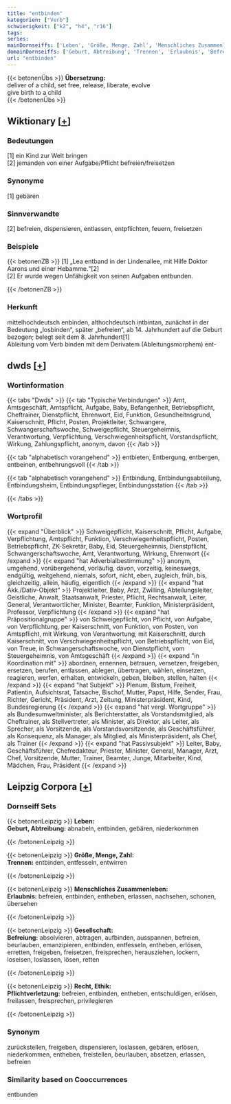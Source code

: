 ```yaml
---
title: "entbinden"
kategorien: ["Verb"]
schwierigkeit: ["k2", "h4", "r16"]
tags:
series:
mainDornseiffs: ['Leben', 'Größe, Menge, Zahl', 'Menschliches Zusammenleben', 'Gesellschaft', 'Recht, Ethik']
domainDornseiffs: ['Geburt, Abtreibung', 'Trennen', 'Erlaubnis', 'Befreiung', 'Pflichtverletzung']
url: "entbinden"
---
```


{{< betonenÜbs >}}
**Übersetzung:**  
deliver of a child, set free, release, liberate, evolve  
give birth to a child  
{{< /betonenÜbs >}}

## Wiktionary [[+](https://de.wiktionary.org/wiki/entbinden)]

### Bedeutungen
[1] ein Kind zur Welt bringen  
[2] jemanden von einer Aufgabe/Pflicht befreien/freisetzen  

### Synonyme
[1] gebären  

### Sinnverwandte
[2] befreien, dispensieren, entlassen, entpflichten, feuern, freisetzen  

### Beispiele
{{< betonenZB >}}
[1] „Lea entband in der Lindenallee, mit Hilfe Doktor Aarons und einer Hebamme.“[2]  
[2] Er wurde wegen Unfähigkeit von seinen Aufgaben entbunden.  

{{< /betonenZB >}}
### Herkunft
mittelhochdeutsch enbinden, althochdeutsch intbintan, zunächst in der Bedeutung „losbinden“, später „befreien“, ab 14. Jahrhundert auf die Geburt bezogen; belegt seit dem 8. Jahrhundert[1]  
Ableitung vom Verb binden mit dem Derivatem (Ableitungsmorphem) ent-  



## dwds [[+](https://www.dwds.de/wb/entbinden)]

### Wortinformation
{{< tabs "Dwds" >}}
{{< tab "Typische Verbindungen" >}}
Amt, Amtsgeschäft, Amtspflicht, Aufgabe, Baby, Befangenheit, Betriebspflicht, Cheftrainer, Dienstpflicht, Ehrenwort, Eid, Funktion, Gesundheitnsgrund, Kaiserschnitt, Pflicht, Posten, Projektleiter, Schwangere, Schwangerschaftswoche, Schweigepflicht, Steuergeheimnis, Verantwortung, Verpflichtung, Verschwiegenheitspflicht, Vorstandspflicht, Wirkung, Zahlungspflicht, anonym, davon
{{< /tab >}}

{{< tab "alphabetisch vorangehend" >}}
entbieten, Entbergung, entbergen, entbeinen, entbehrungsvoll
{{< /tab >}}

{{< tab "alphabetisch vorangehend" >}}
Entbindung, Entbindungsabteilung, Entbindungsheim, Entbindungspfleger, Entbindungsstation
{{< /tab >}}

{{< /tabs >}}

### Wortprofil
{{< expand "Überblick" >}} Schweigepflicht, Kaiserschnitt, Pflicht, Aufgabe, Verpflichtung, Amtspflicht, Funktion, Verschwiegenheitspflicht, Posten, Betriebspflicht, ZK-Sekretär, Baby, Eid, Steuergeheimnis, Dienstpflicht, Schwangerschaftswoche, Amt, Verantwortung, Wirkung, Ehrenwort {{< /expand >}}
{{< expand "hat Adverbialbestimmung" >}} anonym, umgehend, vorübergehend, vorläufig, davon, vorzeitig, keineswegs, endgültig, weitgehend, niemals, sofort, nicht, eben, zugleich, früh, bis, gleichzeitig, allein, häufig, eigentlich {{< /expand >}}
{{< expand "hat Akk./Dativ-Objekt" >}} Projektleiter, Baby, Arzt, Zwilling, Abteilungsleiter, Geistliche, Anwalt, Staatsanwalt, Priester, Pflicht, Rechtsanwalt, Leiter, General, Verantwortlicher, Minister, Beamter, Funktion, Ministerpräsident, Professor, Verpflichtung {{< /expand >}}
{{< expand "hat Präpositionalgruppe" >}} von Schweigepflicht, von Pflicht, von Aufgabe, von Verpflichtung, per Kaiserschnitt, von Funktion, von Posten, von Amtspflicht, mit Wirkung, von Verantwortung, mit Kaiserschnitt, durch Kaiserschnitt, von Verschwiegenheitspflicht, von Betriebspflicht, von Eid, von Treue, in Schwangerschaftswoche, von Dienstpflicht, vom Steuergeheimnis, von Amtsgeschäft {{< /expand >}}
{{< expand "in Koordination mit" >}} abordnen, ernennen, betrauen, versetzen, freigeben, ersetzen, berufen, entlassen, ablegen, übertragen, wählen, einsetzen, reagieren, werfen, erhalten, entwickeln, geben, bleiben, stellen, halten {{< /expand >}}
{{< expand "hat Subjekt" >}} Plenum, Bistum, Freiheit, Patientin, Aufsichtsrat, Tatsache, Bischof, Mutter, Papst, Hilfe, Sender, Frau, Richter, Gericht, Präsident, Arzt, Zeitung, Ministerpräsident, Kind, Bundesregierung {{< /expand >}}
{{< expand "hat vergl. Wortgruppe" >}} als Bundesumweltminister, als Berichterstatter, als Vorstandsmitglied, als Cheftrainer, als Stellvertreter, als Minister, als Direktor, als Leiter, als Sprecher, als Vorsitzende, als Vorstandsvorsitzende, als Geschäftsführer, als Konsequenz, als Manager, als Mitglied, als Ministerpräsident, als Chef, als Trainer {{< /expand >}}
{{< expand "hat Passivsubjekt" >}} Leiter, Baby, Geschäftsführer, Chefredakteur, Priester, Minister, General, Manager, Arzt, Chef, Vorsitzende, Mutter, Trainer, Beamter, Junge, Mitarbeiter, Kind, Mädchen, Frau, Präsident {{< /expand >}}

## Leipzig Corpora [[+](https://corpora.uni-leipzig.de/en/res?word=entbinden&corpusId=deu_newscrawl-public_2018)]

### Dornseiff Sets
{{< betonenLeipzig >}}
**Leben:**  
**Geburt, Abtreibung:** abnabeln, entbinden, gebären, niederkommen  

{{< /betonenLeipzig >}}


{{< betonenLeipzig >}}
**Größe, Menge, Zahl:**  
**Trennen:** entbinden, entfesseln, entwirren  

{{< /betonenLeipzig >}}


{{< betonenLeipzig >}}
**Menschliches Zusammenleben:**  
**Erlaubnis:** befreien, entbinden, entheben, erlassen, nachsehen, schonen, übersehen  

{{< /betonenLeipzig >}}


{{< betonenLeipzig >}}
**Gesellschaft:**  
**Befreiung:** absolvieren, abtragen, aufbinden, ausspannen, befreien, beurlauben, emanzipieren, entbinden, entfesseln, entheben, erlösen, erretten, freigeben, freisetzen, freisprechen, herausziehen, lockern, loseisen, loslassen, lösen, retten  

{{< /betonenLeipzig >}}


{{< betonenLeipzig >}}
**Recht, Ethik:**  
**Pflichtverletzung:** befreien, entbinden, entheben, entschuldigen, erlösen, freilassen, freisprechen, privilegieren  

{{< /betonenLeipzig >}}

### Synonym
zurückstellen, freigeben, dispensieren, loslassen, gebären, erlösen, niederkommen, entheben, freistellen, beurlauben, absetzen, erlassen, befreien


### Similarity based on Cooccurrences
entbunden

